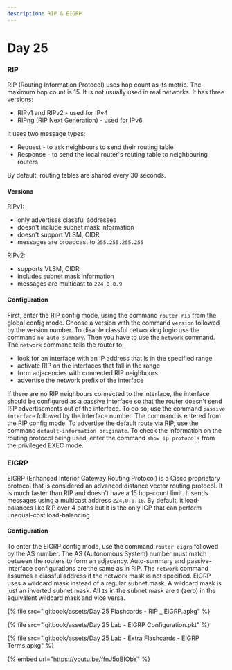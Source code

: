 ```yaml
---
description: RIP & EIGRP
---
```


# Day 25

### RIP

RIP (Routing Information Protocol) uses hop count as its metric. The maximum hop count is 15. It is not usually used in real networks. It has three versions:

* RIPv1 and RIPv2 - used for IPv4
* RIPng (RIP Next Generation) - used for IPv6

It uses two message types:

* Request - to ask neighbours to send their routing table
* Response - to send the local router's routing table to neighbouring routers

By default, routing tables are shared every 30 seconds.

#### Versions

RIPv1:

* only advertises classful addresses
* doesn't include subnet mask information
* doesn't support VLSM, CIDR
* messages are broadcast to `255.255.255.255`

RIPv2:

* supports VLSM, CIDR
* includes subnet mask information
* messages are multicast to `224.0.0.9`

#### Configuration

First, enter the RIP config mode, using the command `router rip` from the global config mode. Choose a version with the command `version` followed by the version number. To disable classful networking logic use the command `no auto-summary`. Then you have to use the `network` command. The `network` command tells the router to:

* look for an interface with an IP address that is in the specified range
* activate RIP on the interfaces that fall in the range
* form adjacencies with connected RIP neighbours
* advertise the network prefix of the interface

If there are no RIP neighbours connected to the interface, the interface should be configured as a passive interface so that the router doesn't send RIP advertisements out of the interface. To do so, use the command `passive interface` followed by the interface number. The command is entered from the RIP config mode. To advertise the default route via RIP, use the command `default-information originate`. To check the information on the routing protocol being used, enter the command `show ip protocols` from the privileged EXEC mode.

### EIGRP

EIGRP (Enhanced Interior Gateway Routing Protocol) is a Cisco proprietary protocol that is considered an advanced distance vector routing protocol. It is much faster than RIP and doesn't have a 15 hop-count limit. It sends messages using a multicast address `224.0.0.10`. By default, it load-balances like RIP over 4 paths but it is the only IGP that can perform unequal-cost load-balancing.

#### Configuration

To enter the EIGRP config mode, use the command `router eigrp` followed by the AS number. The AS (Autonomous System) number must match between the routers to form an adjacency. Auto-summary and passive-interface configurations are the same as in RIP. The `network` command assumes a classful address if the network mask is not specified. EIGRP uses a wildcard mask instead of a regular subnet mask. A wildcard mask is just an inverted subnet mask. All `1`s in the subnet mask are `0` (zero) in the equivalent wildcard mask and vice versa.

{% file src=".gitbook/assets/Day 25 Flashcards - RIP _ EIGRP.apkg" %}

{% file src=".gitbook/assets/Day 25 Lab - EIGRP Configuration.pkt" %}

{% file src=".gitbook/assets/Day 25 Lab - Extra Flashcards - EIGRP Terms.apkg" %}

{% embed url="https://youtu.be/ffnJ5oBIObY" %}
